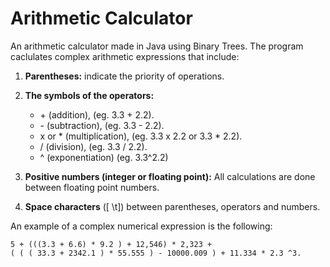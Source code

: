 # Arithmetic Calculator
An arithmetic calculator made in Java using Binary Trees. The program caclulates complex arithmetic expressions that include:

1. **Parentheses:** indicate the priority of operations.
2. **The symbols of the operators:**
      - \+ (addition), (eg. 3.3 + 2.2).
      - \- (subtraction), (eg. 3.3 - 2.2).
      -  x or \* (multiplication), (eg. 3.3 x 2.2 or 3.3 * 2.2).
      -  / (division), (eg. 3.3 / 2.2).
      -  ^ (exponentiation) (eg. 3.3^2.2)

3. **Positive numbers (integer or floating point):** All calculations are done between floating point numbers.
4. **Space characters** ([ \t]) between parentheses, operators and numbers.

An example of a complex numerical expression is the following:
```
5 + (((3.3 + 6.6) * 9.2 ) + 12,546) * 2,323 +
( ( ( 33.3 + 2342.1 ) * 55.555 ) - 10000.009 ) + 11.334 * 2.3 ^3.
```
